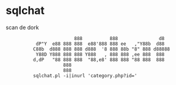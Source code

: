 # sqlchat
scan de dork

                             888          888               d8  
               dP"Y  e88 888 888  e88'888 888 ee   ,"Y88b  d88  
              C88b  d888 888 888 d888  '8 888 88b "8" 888 d88888
               Y88D Y888 888 888 Y888   , 888 888 ,ee 888  888  
              d,dP   "88 888 888  "88,e8' 888 888 "88 888  888  
                         888                                    
                         888       
              sqlchat.pl -i|inurl 'category.php?id='
